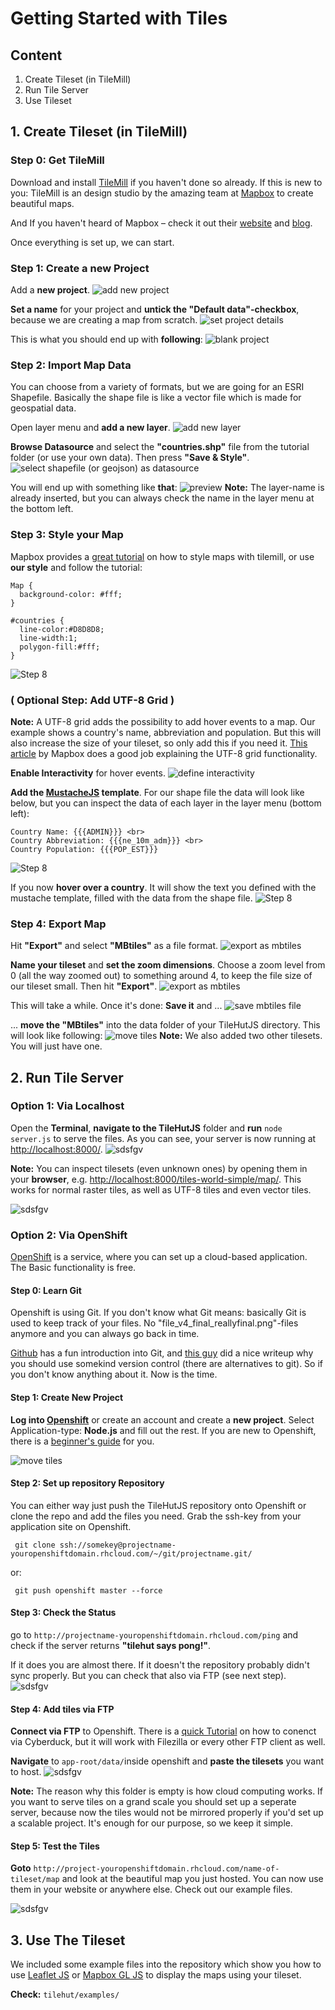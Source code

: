 # Getting Started with Tiles
## Content
1. Create Tileset (in TileMill)
2. Run Tile Server
3. Use Tileset

## 1. Create Tileset (in TileMill)

### Step 0: Get TileMill
Download and install [TileMill](https://www.mapbox.com/tilemill/) if you haven't done so already. If this is new to you: TileMill is an design studio by the amazing team at [Mapbox](mapbox.com) to create beautiful maps.

And If you haven't heard of Mapbox – check it out their [website](mapbox.com) and [blog](https://www.mapbox.com/blog/).

Once everything is set up, we can start.

### Step 1: Create a new Project
Add a **new project**.
![add new project](readme-assets/step_01_newProject.png)

**Set a name** for your project and **untick the "Default data"-checkbox**, because we are creating a map from scratch.
![set project details](readme-assets/step_02_projectDetails.png)

This is what you should end up with **following**:
![blank project](readme-assets/step_03_blankProject.png)


### Step 2: Import Map Data
You can choose from a variety of formats, but we are going for an ESRI Shapefile. Basically the shape file is like a vector file which is made for geospatial data.

Open layer menu and **add a new layer**.
![add new layer](readme-assets/step_04_addLayer.png)

**Browse Datasource** and select the **"countries.shp"** file from the tutorial folder (or use your own data). Then press **"Save & Style"**.
![select shapefile (or geojson) as datasource](readme-assets/step_05_layerDetails.png)

You will end up with something like **that**:
![preview](readme-assets/step_06_basicStyle.png)
**Note:** The layer-name is already inserted, but you can always check the name in the layer menu at the bottom left.

### Step 3: Style your Map
Mapbox provides a [great tutorial](https://www.mapbox.com/tilemill/docs/crashcourse/styling/) on how to style maps with tilemill, or use **our style** and follow the tutorial:

    Map {
      background-color: #fff;
    }

    #countries {
      line-color:#D8D8D8;
      line-width:1;
      polygon-fill:#fff;
    }
    
![Step 8](readme-assets/step_07_advancedStyle.png)

### ( Optional Step: Add UTF-8 Grid )

**Note:** A UTF-8 grid adds the possibility to add hover events to a map. Our example shows a country's name, abbreviation and population. But this will also increase the size of your tileset, so only add this if you need it. [This article](https://www.mapbox.com/blog/how-interactivity-works-utfgrid/) by Mapbox does a good job explaining the UTF-8 grid functionality.

**Enable Interactivity** for hover events.
![define interactivity](readme-assets/step_08_addInteractivity.png)

**Add the [MustacheJS](https://github.com/janl/mustache.js) template**.
For our shape file the data will look like below, but you can inspect the data of each layer in the layer menu (bottom left):

    Country Name: {{{ADMIN}}} <br>
    Country Abbreviation: {{{ne_10m_adm}}} <br>
    Country Population: {{{POP_EST}}}
![Step 8](readme-assets/step_09_addMustache.png)

If you now **hover over a country**. It will show the text you defined with the mustache template, filled with the data from the shape file.
![Step 8](readme-assets/step_10_testHover.png)

### Step 4: Export Map
Hit **"Export"** and select **"MBtiles"** as a file format.
![export as mbtiles](readme-assets/step_11_exportTiles.png)

**Name your tileset** and **set the zoom dimensions**. Choose a zoom level from 0 (all the way zoomed out) to something around 4, to keep the file size of our tileset small. Then hit **"Export"**.
![export as mbtiles](readme-assets/step_12_exportDetails.png)

This will take a while. Once it's done: **Save it** and ...
![save mbtiles file](readme-assets/step_13_save.png)

... **move the "MBtiles"** into the data folder of your TileHutJS directory. This will look like following:
![move tiles](readme-assets/step_14_result.png)
**Note:** We also added two other tilesets. You will just have one.

## 2. Run Tile Server
### Option 1: Via Localhost
Open the **Terminal**, **navigate to the TileHutJS** folder and **run** `node server.js` to serve the files. As you can see, your server is now running at <http://localhost:8000/>.
![sdsfgv](readme-assets/step_15_startServer.png)

**Note:** You can inspect tilesets (even unknown ones) by opening them in your **browser**, e.g. <http://localhost:8000/tiles-world-simple/map/>. This works for normal raster tiles, as well as UTF-8 tiles and even vector tiles.

![sdsfgv](readme-assets/step_16_mapPreview.png)

### Option 2: Via OpenShift
[OpenShift](https://www.openshift.com/) is a service, where you can set up a cloud-based application. The Basic functionality is free.

#### Step 0: Learn Git
Openshift is using Git. If you don't know what Git means: basically Git is used to keep track of your files. No "file_v4_final_reallyfinal.png"-files anymore and you can always go back in time.
 
[Github](https://try.github.io/) has a fun introduction into Git, and [this guy](http://betterexplained.com/articles/a-visual-guide-to-version-control/) did a nice writeup why you should use somekind version control (there are alternatives to git). So if you don't know anything about it. Now is the time.

#### Step 1: Create New Project
**Log into [Openshift](https://www.openshift.com/)** or create an account and create a **new project**. 
Select Application-type: **Node.js** and fill out the rest. If you are new to Openshift, there is a [beginner's guide](https://developers.openshift.com/en/getting-started-overview.html) for you.

![move tiles](readme-assets/step_17_openshiftApplication.png)

#### Step 2: Set up repository Repository
You can either way just push the TileHutJS repository onto Openshift or clone the repo and add the files you need. Grab the ssh-key from your application site on Openshift.

     git clone ssh://somekey@projectname-youropenshiftdomain.rhcloud.com/~/git/projectname.git/
     
or:

     git push openshift master --force
     

#### Step 3: Check the Status
go to `http://projectname-youropenshiftdomain.rhcloud.com/ping` and check if the server returns **"tilehut says pong!"**. 

If it does you are almost there. If it doesn't the repository probably didn't sync properly. But you can check that also via FTP (see next step).
![sdsfgv](readme-assets/step_20_pingPong.png)

#### Step 4: Add tiles via FTP
**Connect via FTP** to Openshift. There is a [quick Tutorial](http://www.openshifttutorial.cu.cc/access-to-openshift-through-sftp/) on how to conenct via Cyberduck, but it will work with Filezilla or every other FTP client as well.

**Navigate** to `app-root/data/`inside openshift and **paste the tilesets** you want to host.
![sdsfgv](readme-assets/step_21_cyberDuck.png)

**Note:** The reason why this folder is empty is how cloud computing works. If you want to serve tiles on a grand scale you should set up a seperate server, because now the tiles would not be mirrored properly if you'd set up a scalable project. It's enough for our purpose, so we keep it simple.

#### Step 5: Test the Tiles
**Goto** `http://project-youropenshiftdomain.rhcloud.com/name-of-tileset/map` and look at the beautiful map you just hosted. You can now use them in your website or anywhere else. Check out our example files.

![sdsfgv](readme-assets/step_22_result.png)

## 3. Use The Tileset
We included some example files into the repository which show you how to use [Leaflet JS](http://leafletjs.com/) or [Mapbox GL JS](https://www.mapbox.com/blog/mapbox-gl-js/) to display the maps using your tileset.

**Check:** `tilehut/examples/`
